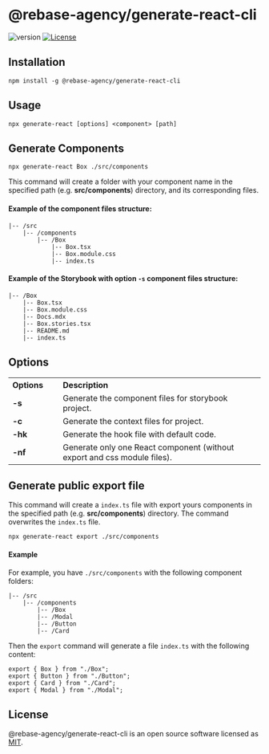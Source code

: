# @rebase-agency/generate-react-cli

![version](https://img.shields.io/npm/v/@rebase-agency/generate-react-cli) [![License](https://img.shields.io/npm/l/express.svg)](https://github.com/rebase-agency/generate-react-cli/blob/master/LICENSE)

## Installation

```shell
npm install -g @rebase-agency/generate-react-cli
```

## Usage
```shell
npx generate-react [options] <component> [path]
```

## Generate Components

```shell
npx generate-react Box ./src/components
```

This command will create a folder with your component name in the specified path (e.g. **src/components**) directory, and its corresponding files.

#### Example of the component files structure:

```
|-- /src
    |-- /components
        |-- /Box
            |-- Box.tsx
            |-- Box.module.css
            |-- index.ts
```

#### Example of the Storybook with option `-s` component files structure:

```
|-- /Box
    |-- Box.tsx
    |-- Box.module.css
    |-- Docs.mdx
    |-- Box.stories.tsx
    |-- README.md
    |-- index.ts
```

## Options

<table>
  <tr align="left">
    <th>Options</th>
    <th>Description</th>
  </tr>
  <tr>
    <td width="20%"><b>-s</b></td>
    <td width="80%">
      Generate the component files for storybook project.  
    </td>
  </tr>
  <tr>
    <td width="20%"><b>-c</b></td>
    <td width="80%">
      Generate the context files for project.
    </td>
  </tr>
  <tr>
    <td width="20%"><b>-hk</b></td>
    <td width="80%">
      Generate the hook file with default code.
    </td>
  </tr>
  <tr>
    <td width="20%"><b>-nf</b></td>
    <td width="80%">
      Generate only one React component (without export and css module files).
    </td>
  </tr>
</table>

## Generate public export file

This command will create a `index.ts` file with export yours components in the specified path (e.g. **src/components**) directory. The command overwrites the `index.ts` file.

```shell
npx generate-react export ./src/components
```

#### Example

For example, you have `./src/components` with the following component folders:

```
|-- /src
    |-- /components
        |-- /Box
        |-- /Modal
        |-- /Button
        |-- /Card
```

Then the `export` command will generate a file `index.ts` with the following content:

```tsx
export { Box } from "./Box";
export { Button } from "./Button";
export { Card } from "./Card";
export { Modal } from "./Modal";
```

## License

@rebase-agency/generate-react-cli is an open source software licensed as [MIT](https://github.com/rebase-agency/generate-react-cli/blob/main/LICENSE).

